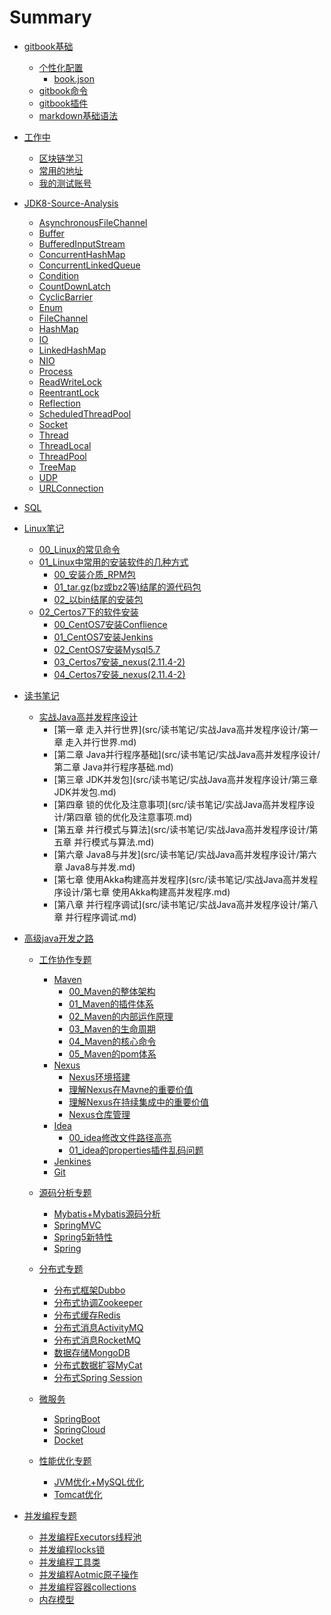 # Summary

* [gitbook基础](README.md)
  * [个性化配置](README.md)
    * [book.json](src/gitbook基础/bookjson.md) 
  * [gitbook命令](src/gitbook基础/commands.md)
  * [gitbook插件](src/gitbook基础/plugins.md)
  * [markdown基础语法](src/markdown基础语法/markdown基础语法.md)

* [工作中](README.md)
  * [区块链学习]()
  * [常用的地址]()
  * [我的测试账号](src/常用的地址/我的测试账号.md) 

* [JDK8-Source-Analysis](README.md)
  * [AsynchronousFileChannel](src/JDK8-Source-Analysis/note/AsynchronousFileChannel/asynchronousfilechannel.md)
  * [Buffer](src/JDK8-Source-Analysis/note/Buffer/Buffer.md)
  * [BufferedInputStream](src/JDK8-Source-Analysis/note/BufferedInputStream/BufferedInputStream.md)
  * [ConcurrentHashMap](src/JDK8-Source-Analysis/note/ConcurrentHashMap/concurrentHashMap.md)
  * [ConcurrentLinkedQueue](src/JDK8-Source-Analysis/note/Concurrentlinkedqueue/concurrentlinkedqueue.md)
  * [Condition](src/JDK8-Source-Analysis/note/Condition/Condition.md)
  * [CountDownLatch](src/JDK8-Source-Analysis/note/CountDownLatch/CountDownLatch.md)
  * [CyclicBarrier](src/JDK8-Source-Analysis/note/CyclicBarrier/CyclicBarrier.md)
  * [Enum](src/JDK8-Source-Analysis/note/Enum/Enum.md)
  * [FileChannel](src/JDK8-Source-Analysis/note/FileChannel/FileChannel.md)
  * [HashMap](src/JDK8-Source-Analysis/note/HashMap/HashMap.md)
  * [IO](src/JDK8-Source-Analysis/note/IO/IO.md)
  * [LinkedHashMap](src/JDK8-Source-Analysis/note/LinkedHashMap/LinkedHashMap.md)
  * [NIO](src/JDK8-Source-Analysis/note/NIO/NIO.md)
  * [Process](src/JDK8-Source-Analysis/note/Process/Process.md)
  * [ReadWriteLock](src/JDK8-Source-Analysis/note/ReadWriteLock/ReadWriteLock.md)
  * [ReentrantLock](src/JDK8-Source-Analysis/note/ReentrantLock/ReentrantLock.md)
  * [Reflection](src/JDK8-Source-Analysis/note/Reflection/Reflection.md)
  * [ScheduledThreadPool](src/JDK8-Source-Analysis/note/ScheduledThreadPool/ScheduledThreadPool.md)
  * [Socket](src/JDK8-Source-Analysis/note/Socket/Socket.md)
  * [Thread](src/JDK8-Source-Analysis/note/Thread/Thread.md)
  * [ThreadLocal](src/JDK8-Source-Analysis/note/ThreadLocal/ThreadLocal.md)
  * [ThreadPool](src/JDK8-Source-Analysis/note/ThreadPool/ThreadPool.md)
  * [TreeMap](src/JDK8-Source-Analysis/note/TreeMap/TreeMap.md)
  * [UDP](src/JDK8-Source-Analysis/note/UDP/UDP.md)
  * [URLConnection](src/JDK8-Source-Analysis/note/URLConnection/URLConnection.md)
  
* [SQL](README.md)

* [Linux笔记](README.md)
  * [00_Linux的常见命令](README.md)
  * [01_Linux中常用的安装软件的几种方式](README.md)
    * [00_安装介质_RPM包](src/Linux笔记/01_Linux中常用的安装软件的几种方式/00_安装介质_RPM包.md) 
    * [01_tar.gz(bz或bz2等)结尾的源代码包](src/Linux笔记/01_Linux中常用的安装软件的几种方式/01.md)
    * [02_以bin结尾的安装包](src/Linux笔记/01_Linux中常用的安装软件的几种方式/02_以bin结尾的安装包.md)
  * [02_Certos7下的软件安装](README.md)
    * [00_CentOS7安装Conflience](src/Linux笔记/02_Certos7下的软件安装/00_CentOS7安装Conflience.md)
    * [01_CentOS7安装Jenkins](src/Linux笔记/02_Certos7下的软件安装/01_CentOS7安装Jenkins.md)
    * [02_CentOS7安装Mysql5.7](src/Linux笔记/02_Certos7下的软件安装/02_CentOS7安装Mysql5.7.md)
    * [03_Certos7安装_nexus(2.11.4-2)](src/Linux笔记/02_Certos7下的软件安装/03_CentOS7安装基本工具_rzsz.md)
    * [04_Certos7安装_nexus(2.11.4-2)](src/Linux笔记/02_Certos7下的软件安装/03_CentOS7安装基本工具_rzsz.md)
    
  


* [读书笔记]()
  * [实战Java高并发程序设计](README.md)
    * [第一章 走入并行世界](src/读书笔记/实战Java高并发程序设计/第一章 走入并行世界.md)
    * [第二章 Java并行程序基础](src/读书笔记/实战Java高并发程序设计/第二章 Java并行程序基础.md)
    * [第三章 JDK并发包](src/读书笔记/实战Java高并发程序设计/第三章 JDK并发包.md)
    * [第四章 锁的优化及注意事项](src/读书笔记/实战Java高并发程序设计/第四章 锁的优化及注意事项.md)
    * [第五章 并行模式与算法](src/读书笔记/实战Java高并发程序设计/第五章 并行模式与算法.md)
    * [第六章 Java8与并发](src/读书笔记/实战Java高并发程序设计/第六章 Java8与并发.md)
    * [第七章 使用Akka构建高并发程序](src/读书笔记/实战Java高并发程序设计/第七章 使用Akka构建高并发程序.md)
    * [第八章 并行程序调试](src/读书笔记/实战Java高并发程序设计/第八章 并行程序调试.md)





* [高级java开发之路](README.md)
  * [工作协作专题](README.md) 
    * [Maven](README.md)
      * [00_Maven的整体架构](src/高级java开发之路/Maven/00_Maven的整体架构.md)
      * [01_Maven的插件体系](src/高级java开发之路/Maven/01_Maven的插件体系.md)
      * [02_Maven的内部运作原理](src/高级java开发之路/Maven/02_Maven的内部运作原理.md) 
      * [03_Maven的生命周期](src/高级java开发之路/Maven/03_Maven的生命周期.md)
      * [04_Maven的核心命令](src/高级java开发之路/Maven/04_Maven的核心命令.md)
      * [05_Maven的pom体系](src/高级java开发之路/Maven/05_Maven的pom体系.md)
    * [Nexus](README.md)
      * [Nexus环境搭建](src/高级java开发之路/Nexus/00_Nexus环境搭建.md) 
      * [理解Nexus在Mavne的重要价值](src/高级java开发之路/Nexus/01_理解Nexus在Mavne的重要价值.md) 
      * [理解Nexus在持续集成中的重要价值](src/高级java开发之路/Nexus/02_理解Nexus在持续集成中的重要价值.md)
      * [Nexus仓库管理](src/高级java开发之路/Nexus/03_Nexus仓库管理.md)
    * [Idea](README.md)
      * [00_idea修改文件路径高亮](src/高级java开发之路/Idea/00_idea修改文件路径高亮.md) 
      * [01_idea的properties插件乱码问题](src/高级java开发之路/Idea/01_idea的properties插件乱码问题.md) 
    * [Jenkines](README.md)
    * [Git](README.md)
     
  * [源码分析专题](README.md)  
    * [Mybatis+Mybatis源码分析](README.md)
    * [SpringMVC](README.md)
    * [Spring5新特性](README.md)
    * [Spring](README.md)

  * [分布式专题](README.md) 
    * [分布式框架Dubbo]()
    * [分布式协调Zookeeper]()
    * [分布式缓存Redis]()
    * [分布式消息ActivityMQ]()
    * [分布式消息RocketMQ]()
    * [数据存储MongoDB]()
    * [分布式数据扩容MyCat]()
    * [分布式Spring Session]()
  
  * [微服务](README.md) 
    * [SpringBoot](README.md)
    * [SpringCloud](README.md)
    * [Docket](README.md)
  
  * [性能优化专题](README.md) 
    * [JVM优化+MySQL优化](README.md)
    * [Tomcat优化](README.md)

 * [并发编程专题](README.md) 
    * [并发编程Executors线程池](README.md)
    * [并发编程locks锁](README.md)
    * [并发编程工具类](README.md)
    * [并发编程Aotmic原子操作](README.md)
    * [并发编程容器collections](README.md)
    * [内存模型](README.md)
  
